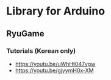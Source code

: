 # Library for Arduino


## RyuGame


### Tutorials (Korean only)

* https://youtu.be/uWhHt047vgw
* https://youtu.be/gjyymH0x-XM
